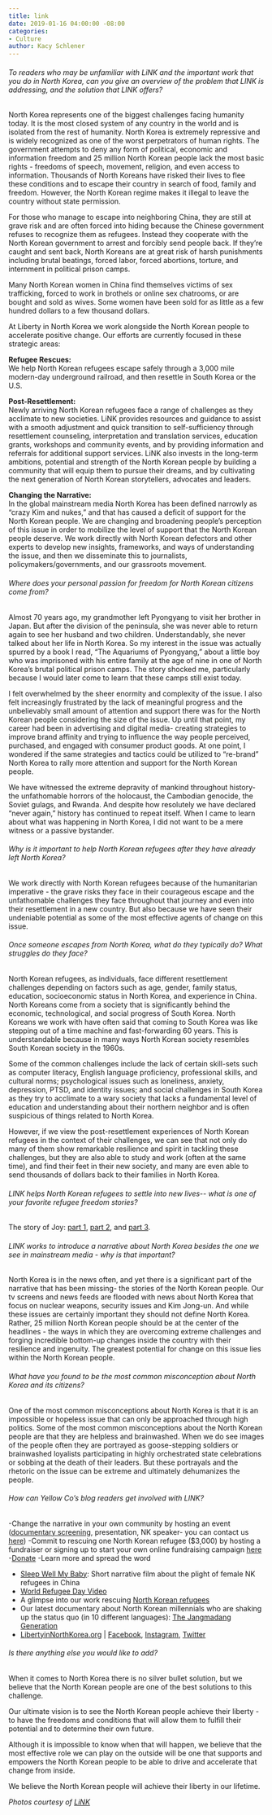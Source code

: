 ```yaml
---
title: link
date: 2019-01-16 04:00:00 -08:00
categories:
- Culture
author: Kacy Schlener
---
```




###### To readers who may be unfamiliar with LiNK and the important work that you do in North Korea, can you give an overview of the problem that LINK is addressing, and the solution that LINK offers?

North Korea represents one of the biggest challenges facing humanity today. It is the most closed system of any country in the world and is isolated from the rest of humanity.  North Korea is extremely repressive and is widely recognized as one of the worst perpetrators of human rights.  The government attempts to deny any form of political, economic and information freedom and 25 million North Korean people lack the most basic rights - freedoms of speech, movement, religion, and even access to information.   Thousands of North Koreans have risked their lives to flee these conditions and to escape their country in search of food, family and freedom.  However, the North Korean regime makes it illegal to leave the country without state permission.  

For those who manage to escape into neighboring China, they are still at grave risk and are often forced into hiding because the Chinese government refuses to recognize them as refugees.  Instead they cooperate with the North Korean government to arrest and forcibly send people back.  If they’re caught and sent back, North Koreans are at great risk of harsh punishments including brutal beatings, forced labor, forced abortions, torture, and internment in political prison camps.  

Many North Korean women in China find themselves victims of sex trafficking, forced to work in brothels or online sex chatrooms, or are bought and sold as wives.  Some women have been sold for as little as a few hundred dollars to a few thousand dollars.

At Liberty in North Korea we work alongside the North Korean people to accelerate positive change.  Our efforts are currently focused in these strategic areas: 

**Refugee Rescues:**  
We help North Korean refugees escape safely through a 3,000 mile modern-day underground railroad, and then resettle in South Korea or the U.S.  

**Post-Resettlement:**  
Newly arriving North Korean refugees face a range of challenges as they acclimate to new societies. LiNK provides resources and guidance to assist with a smooth adjustment and quick transition to self-sufficiency through resettlement counseling, interpretation and translation services, education grants, workshops and community events, and by providing information and referrals for additional support services. LiNK also invests in the long-term ambitions, potential and strength of the North Korean people by building a community that will equip them to pursue their dreams, and by cultivating the next generation of North Korean storytellers, advocates and leaders.

**Changing the Narrative:**  
In the global mainstream media North Korea has been defined narrowly as “crazy Kim and nukes,” and that has caused a deficit of support for the North Korean people. We are changing and broadening people’s perception of this issue in order to mobilize the level of support that the North Korean people deserve. We work directly with North Korean defectors and other experts to develop new insights, frameworks, and ways of understanding the issue, and then we disseminate this to journalists, policymakers/governments, and our grassroots movement. 

###### Where does your personal passion for freedom for North Korean citizens come from?

Almost 70 years ago, my grandmother left Pyongyang to visit her brother in Japan.  But after the division of the peninsula, she was never able to return again to see her husband and two children.  Understandably, she never talked about her life in North Korea. So my interest in the issue was actually spurred by a book I read, “The Aquariums of Pyongyang,” about a little boy who was imprisoned with his entire family at the age of nine in one of North Korea’s brutal political prison camps.  The story shocked me, particularly because I would later come to learn that these camps still exist today.  
 
I felt overwhelmed by the sheer enormity and complexity of the issue.  I also felt increasingly frustrated by the lack of meaningful progress and the unbelievably small amount of attention and support there was for the North Korean people considering the size of the issue.  Up until that point, my career had been in advertising and digital media- creating strategies to improve brand affinity and trying to influence the way people perceived, purchased, and engaged with consumer product goods. At one point, I wondered if the same strategies and tactics could be utilized to “re-brand” North Korea to rally more attention and support for the North Korean people. 
 
We have witnessed the extreme depravity of mankind throughout history- the unfathomable horrors of the holocaust, the Cambodian genocide, the Soviet gulags, and Rwanda.  And despite how resolutely we have declared “never again,” history has continued to repeat itself.  When I came to learn about what was happening in North Korea, I did not want to be a mere witness or a passive bystander. 


###### Why is it important to help North Korean refugees after they have already left North Korea?

We work directly with North Korean refugees because of the humanitarian imperative - the grave risks they face in their courageous escape and the unfathomable challenges they face throughout that journey and even into their resettlement in a new country.  But also because we have seen their undeniable potential as some of the most effective agents of change on this issue. 

###### Once someone escapes from North Korea, what do they typically do? What struggles do they face?

North Korean refugees, as individuals, face different resettlement challenges depending on factors such as age, gender, family status, education, socioeconomic status in North Korea, and experience in China.  North Koreans come from a society that is significantly behind the economic, technological, and social progress of South Korea. North Koreans we work with have often said that coming to South Korea was like stepping out of a time machine and fast-forwarding 60 years. This is understandable because in many ways North Korean society resembles South Korean society in the 1960s.

Some of the common challenges include the lack of certain skill-sets such as computer literacy, English language proficiency, professional skills, and cultural norms; psychological issues such as loneliness, anxiety, depression, PTSD, and identity issues; and social challenges in South Korea as they try to acclimate to a wary society that lacks a fundamental level of education and understanding about their northern neighbor and is often suspicious of things related to North Korea. 

However, if we view the post-resettlement experiences of North Korean refugees in the context of their challenges, we can see that not only do many of them show remarkable resilience and spirit in tackling these challenges, but they are also able to study and work (often at the same time), and find their feet in their new society, and many are even able to send thousands of dollars back to their families in North Korea.

###### LINK helps North Korean refugees to settle into new lives-- what is one of your favorite refugee freedom stories? 

The story of Joy: [part 1](https://www.libertyinnorthkorea.org/joys-story-part-1-growing-north-korea/), [part 2](https://www.libertyinnorthkorea.org/joys-story-part-2/), and [part 3](https://www.libertyinnorthkorea.org/joys-story-part-3-difficult-decision/).

###### LINK works to introduce a narrative about North Korea besides the one we see in mainstream media - why is that important?

North Korea is in the news often, and yet there is a significant part of the narrative that has been missing- the stories of the North Korean people. Our tv screens and news feeds are flooded with news about North Korea that focus on nuclear weapons, security issues and Kim Jong-un.  And while these issues are certainly important they should not define North Korea.  Rather, 25 million North Korean people should be at the center of the headlines - the ways in which they are overcoming extreme challenges and forging incredible bottom-up changes inside the country with their resilience and ingenuity.  The greatest potential for change on this issue lies within the North Korean people. 


###### What have you found to be the most common misconception about North Korea and its citizens? 

One of the most common misconceptions about North Korea is that it is an impossible or hopeless issue that can only be approached through high politics.  Some of the most common misconceptions about the North Korean people are that they are helpless and brainwashed.  When we do see images of the people often they are portrayed as goose-stepping soldiers or brainwashed loyalists participating in highly orchestrated state celebrations or sobbing at the death of their leaders.  But these portrayals and the rhetoric on the issue can be extreme and ultimately dehumanizes the people. 

###### How can Yellow Co’s blog readers get involved with LINK?

-Change the narrative in your own community by hosting an event ([documentary screening](https://www.nkmillennials.com/), presentation, NK speaker- you can contact us [here](https://www.libertyinnorthkorea.org/contact/))
-Commit to rescuing one North Korean refugee ($3,000) by hosting a fundraiser or signing up to start your own online fundraising campaign [here](https://fundraise.libertyinnorthkorea.org/)
-[Donate](https://www.libertyinnorthkorea.org/donate/) 
-Learn more and spread the word
- [Sleep Well My Baby](https://www.youtube.com/watch?v=vs-7ufYdcJs&t=46s): Short narrative film about the plight of female NK refugees in China  
- [World Refugee Day Video](https://www.youtube.com/watch?v=puyDr8Hqu4w)
- A glimpse into our work rescuing [North Korean refugees](https://drive.google.com/file/d/1MVjZ-vGKxvcUDGfK4aXBvwNesjiEI71-/view)
- Our latest documentary about North Korean millennials who are shaking up the status quo (in 10 different languages): [The Jangmadang Generation](https://www.nkmillennials.com/)
- [LibertyinNorthKorea.org](https://www.libertyinnorthkorea.org/)  |  [Facebook](https://www.facebook.com/libertyinnk), [Instagram](https://www.instagram.com/libertyinnorthkorea/), [Twitter](https://twitter.com/LibertyinNK)

###### Is there anything else you would like to add?

When it comes to North Korea there is no silver bullet solution, but we believe that the North Korean people are one of the best solutions to this challenge. 

Our ultimate vision is to see the North Korean people achieve their liberty - to have the freedoms and conditions that will allow them to fulfill their potential and to determine their own future. 

Although it is impossible to know when that will happen, we believe that the most effective role we can play on the outside will be one that supports and empowers the North Korean people to be able to drive and accelerate that change from inside. 

We believe the North Korean people will achieve their liberty in our lifetime.  

_Photos courtesy of [LiNK](https://www.libertyinnorthkorea.org/)_